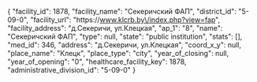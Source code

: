 {
    "facility_id": 1878,
    "facility_name": "Секеричский ФАП",
    "district_id": "5-09-0",
    "facility_url": "https:\/\/www.klcrb.by\/index.php?view=fap",
    "facility_address": "д.Секеричи, ул.Клецкая",
    "ap_1": "8",
    "name": "Секеричский ФАП",
    "type": null,
    "state": "public institution",
    "stats": [],
    "med_id": 346,
    "address": "д.Секеричи, ул.Клецкая",
    "coord_x_y": null,
    "place_name": "Клецк",
    "place_type": "city",
    "year_of_closing": null,
    "year_of_opening": "0",
    "healthcare_facility_key": 1878,
    "administrative_division_id": "5-09-0"
}